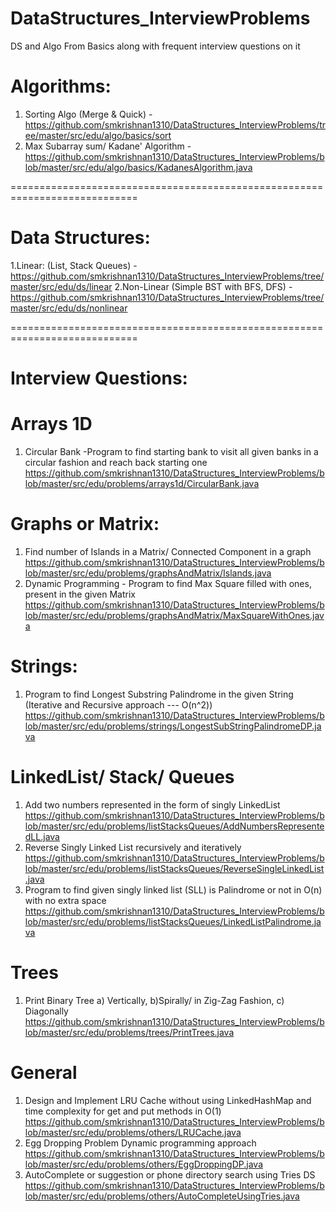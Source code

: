# DataStructures_InterviewProblems
DS and Algo From Basics along with frequent interview questions on it

# Algorithms:
 1. Sorting Algo (Merge & Quick) - https://github.com/smkrishnan1310/DataStructures_InterviewProblems/tree/master/src/edu/algo/basics/sort
 2. Max Subarray sum/ Kadane' Algorithm -  https://github.com/smkrishnan1310/DataStructures_InterviewProblems/blob/master/src/edu/algo/basics/KadanesAlgorithm.java
 
============================================================================
 
# Data Structures:

  1.Linear: (List, Stack Queues) - https://github.com/smkrishnan1310/DataStructures_InterviewProblems/tree/master/src/edu/ds/linear 
  2.Non-Linear (Simple BST with BFS, DFS) - https://github.com/smkrishnan1310/DataStructures_InterviewProblems/tree/master/src/edu/ds/nonlinear

============================================================================

# Interview Questions:
# Arrays 1D
 1. Circular Bank -Program to find starting bank to visit all given banks in a circular fashion and reach back starting one
    https://github.com/smkrishnan1310/DataStructures_InterviewProblems/blob/master/src/edu/problems/arrays1d/CircularBank.java

# Graphs or Matrix:
  1. Find number of Islands in a Matrix/ Connected Component in a graph  https://github.com/smkrishnan1310/DataStructures_InterviewProblems/blob/master/src/edu/problems/graphsAndMatrix/Islands.java
  2. Dynamic Programming - Program to find Max Square filled with ones, present in the given Matrix https://github.com/smkrishnan1310/DataStructures_InterviewProblems/blob/master/src/edu/problems/graphsAndMatrix/MaxSquareWithOnes.java
  

# Strings:
  1. Program to find Longest Substring Palindrome in the given String (Iterative and Recursive approach --- O(n^2))  https://github.com/smkrishnan1310/DataStructures_InterviewProblems/blob/master/src/edu/problems/strings/LongestSubStringPalindromeDP.java
  

# LinkedList/ Stack/ Queues
  1. Add two numbers represented in the form of singly LinkedList
  https://github.com/smkrishnan1310/DataStructures_InterviewProblems/blob/master/src/edu/problems/listStacksQueues/AddNumbersRepresentedLL.java
  2. Reverse Singly Linked List recursively and iteratively
  https://github.com/smkrishnan1310/DataStructures_InterviewProblems/blob/master/src/edu/problems/listStacksQueues/ReverseSingleLinkedList.java
  3. Program to find given singly linked list (SLL) is Palindrome or not in O(n) with no extra space
  https://github.com/smkrishnan1310/DataStructures_InterviewProblems/blob/master/src/edu/problems/listStacksQueues/LinkedListPalindrome.java
  
# Trees
  1. Print Binary Tree a) Vertically, b)Spirally/ in Zig-Zag Fashion, c) Diagonally
  https://github.com/smkrishnan1310/DataStructures_InterviewProblems/blob/master/src/edu/problems/trees/PrintTrees.java
  
# General
  1. Design and Implement LRU Cache without using LinkedHashMap and time complexity for get and put methods in O(1)
  https://github.com/smkrishnan1310/DataStructures_InterviewProblems/blob/master/src/edu/problems/others/LRUCache.java
  2. Egg Dropping Problem Dynamic programming approach
  https://github.com/smkrishnan1310/DataStructures_InterviewProblems/blob/master/src/edu/problems/others/EggDroppingDP.java
  3. AutoComplete or suggestion or phone directory search using Tries DS 
  https://github.com/smkrishnan1310/DataStructures_InterviewProblems/blob/master/src/edu/problems/others/AutoCompleteUsingTries.java
  
  
